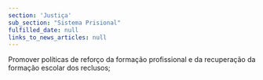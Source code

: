 ```yaml
---
section: 'Justiça'
sub_section: "Sistema Prisional"
fulfilled_date: null
links_to_news_articles: null
---
```


Promover políticas de reforço da formação profissional e da recuperação da formação escolar dos reclusos;